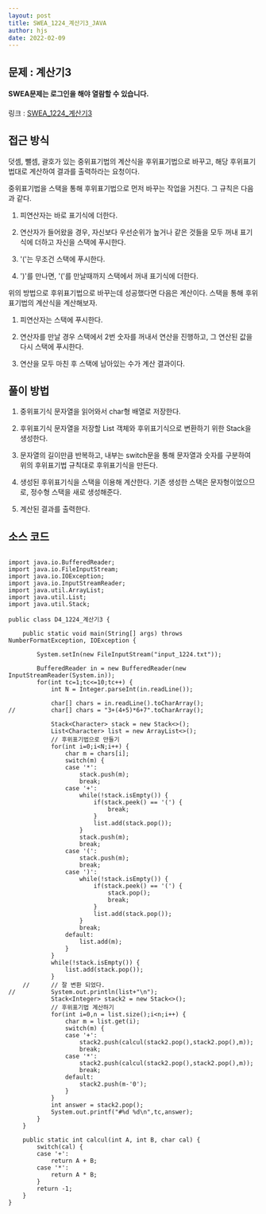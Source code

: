 ```yaml
---
layout: post
title: SWEA_1224_계산기3_JAVA
author: hjs
date: 2022-02-09
---
```


## 문제 : 계산기3

#### SWEA문제는 로그인을 해야 열람할 수 있습니다.

링크 : [SWEA_1224_계산기3](https://swexpertacademy.com/main/code/problem/problemDetail.do?contestProbId=AV14tDX6AFgCFAYD&categoryId=AV14tDX6AFgCFAYD&categoryType=CODE&problemTitle=1224&orderBy=FIRST_REG_DATETIME&selectCodeLang=ALL&select-1=&pageSize=10&pageIndex=1)


## 접근 방식
덧셈, 뺄셈, 괄호가 있는 중위표기법의 계산식을 후위표기법으로 바꾸고, 해당 후위표기법대로 계산하여 결과를 출력하라는 요청이다.

중위표기법을 스택을 통해 후위표기법으로 먼저 바꾸는 작업을 거친다. 그 규칙은 다음과 같다.

1. 피연산자는 바로 표기식에 더한다.

2. 연산자가 들어왔을 경우, 자신보다 우선순위가 높거나 같은 것들을 모두 꺼내 표기식에 더하고 자신을 스택에 푸시한다.

3. '('는 무조건 스택에 푸시한다.

4. ')'를 만나면, '('를 만날때까지 스택에서 꺼내 표기식에 더한다.

위의 방법으로 후위표기법으로 바꾸는데 성공했다면 다음은 계산이다. 스택을 통해 후위표기법의 계산식을 계산해보자.

1. 피연산자는 스택에 푸시한다.

2. 연산자를 만날 경우 스택에서 2번 숫자를 꺼내서 연산을 진행하고, 그 연산된 값을 다시 스택에 푸시한다.

3. 연산을 모두 마친 후 스택에 남아있는 수가 계산 결과이다.

## 풀이 방법

1. 중위표기식 문자열을 읽어와서 char형 배열로 저장한다.

2. 후위표기식 문자열을 저장할 List 객체와 후위표기식으로 변환하기 위한 Stack을 생성한다.

3. 문자열의 길이만큼 반복하고, 내부는 switch문을 통해 문자열과 숫자를 구분하여 위의 후위표기법 규칙대로 후위표기식을 만든다.

4. 생성된 후위표기식을 스택을 이용해 계산한다. 기존 생성한 스택은 문자형이었으므로, 정수형 스택을 새로 생성해준다.

5. 계산된 결과를 출력한다.


## 소스 코드

~~~

import java.io.BufferedReader;
import java.io.FileInputStream;
import java.io.IOException;
import java.io.InputStreamReader;
import java.util.ArrayList;
import java.util.List;
import java.util.Stack;

public class D4_1224_계산기3 {

	public static void main(String[] args) throws NumberFormatException, IOException {

		System.setIn(new FileInputStream("input_1224.txt"));

		BufferedReader in = new BufferedReader(new InputStreamReader(System.in));
		for(int tc=1;tc<=10;tc++) {
			int N = Integer.parseInt(in.readLine());

			char[] chars = in.readLine().toCharArray();
//			char[] chars = "3+(4+5)*6+7".toCharArray();

			Stack<Character> stack = new Stack<>();
			List<Character> list = new ArrayList<>();
			// 후위표기법으로 만들기
			for(int i=0;i<N;i++) {
				char m = chars[i];
				switch(m) {
				case '*':
					stack.push(m);
					break;
				case '+':
					while(!stack.isEmpty()) {
						if(stack.peek() == '(') {
							break;
						}
						list.add(stack.pop());
					}
					stack.push(m);
					break;
				case '(':
					stack.push(m);
					break;
				case ')':
					while(!stack.isEmpty()) {
						if(stack.peek() == '(') {
							stack.pop();
							break;
						}
						list.add(stack.pop());
					}
					break;
				default:
					list.add(m);
				}
			}
			while(!stack.isEmpty()) {
				list.add(stack.pop());
			}
	//		// 잘 변환 되었다.
//			System.out.println(list+"\n");
			Stack<Integer> stack2 = new Stack<>();
			// 후위표기법 계산하기
			for(int i=0,n = list.size();i<n;i++) {
				char m = list.get(i);
				switch(m) {
				case '+':
					stack2.push(calcul(stack2.pop(),stack2.pop(),m));
					break;
				case '*':
					stack2.push(calcul(stack2.pop(),stack2.pop(),m));
					break;
				default:
					stack2.push(m-'0');
				}
			}
			int answer = stack2.pop();
			System.out.printf("#%d %d\n",tc,answer);
		}
	}

	public static int calcul(int A, int B, char cal) {
		switch(cal) {
		case '+':
			return A + B;
		case '*':
			return A * B;
		}
		return -1;
	}
}

~~~
